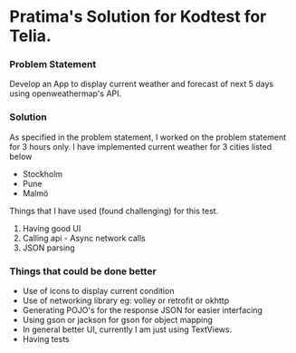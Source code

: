 Pratima's Solution for Kodtest for Telia.
=========================================


### Problem Statement
Develop an App to display current weather and forecast of next 5 days using openweathermap's API.


### Solution
As specified in the problem statement, I worked on the problem statement for 3 hours only. 
I have implemented current weather for 3 cities listed below
- Stockholm
- Pune
- Malmö

Things that I have used (found challenging) for this test.
1. Having good UI
2. Calling api - Async network calls
3. JSON parsing

### Things that could be done better
- Use of icons to display current condition
- Use of networking library eg: volley or retrofit or okhttp
- Generating POJO's for the response JSON for easier interfacing
- Using gson or jackson for gson for object mapping
- In general better UI, currently I am just using TextViews.
- Having tests